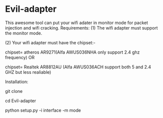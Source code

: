 # Evil-adapter
This awesome tool can put your wifi adater in monitor mode for packet injection and wifi cracking.
Requirements:
(1) The wifi adapter must support the monitor mode.

(2) Your wifi adapter must have the chipset:- 

chipset= atheros AR9271(Alfa AWUS036NHA only support 2.4 ghz frequency) OR

chipset= Realtek AR8812AU (Alfa AWUS036ACH support both 5 and 2.4 GHZ but less realiable)


Installation:

git clone

cd Evil-adapter

python setup.py -i interface -m mode



